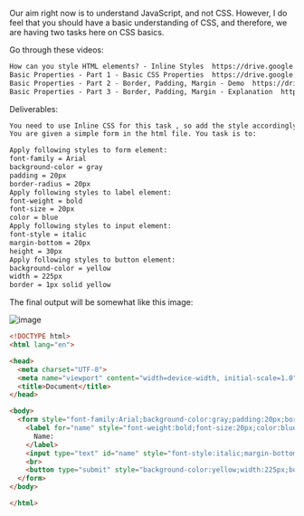  Our aim right now is to understand JavaScript, and not CSS. However, I do feel that you should have a basic understanding of CSS, and therefore, we are having two tasks here on CSS basics.



Go through these videos:

```md
How can you style HTML elements? - Inline Styles  https://drive.google.com/file/d/1r7fEM_Oeqp7-49VPLco7bEKPGKj2432r/view?usp=drive_link
Basic Properties - Part 1 - Basic CSS Properties  https://drive.google.com/file/d/13B7M68Ym_dnyneTnfE5YStYIH0zj-0iQ/view?usp=drive_link
Basic Properties - Part 2 - Border, Padding, Margin - Demo  https://drive.google.com/file/d/17kJsGRNfl8Z51hExNoiVkIXLjqeM8haH/view?usp=drive_link
Basic Properties - Part 3 - Border, Padding, Margin - Explanation  https://drive.google.com/file/d/1v9TZ7DGGizylunRW5q7i9ltiAtW9VgYj/view?usp=drive_link
```

Deliverables:

```md
You need to use Inline CSS for this task , so add the style accordingly . 
You are given a simple form in the html file. You task is to:

Apply following styles to form element:
font-family = Arial
background-color = gray
padding = 20px
border-radius = 20px
Apply following styles to label element:
font-weight = bold
font-size = 20px
color = blue
Apply following styles to input element:
font-style = italic
margin-bottom = 20px
height = 30px
Apply following styles to button element:
background-color = yellow
width = 225px
border = 1px solid yellow
```

The final output will be somewhat like this image:

![image](https://github.com/user-attachments/assets/c9eb8b71-c50a-4a99-bf63-19a441d38ace)

```html
<!DOCTYPE html>
<html lang="en">

<head>
  <meta charset="UTF-8">
  <meta name="viewport" content="width=device-width, initial-scale=1.0">
  <title>Document</title>
</head>

<body>
  <form style="font-family:Arial;background-color:gray;padding:20px;border-radius:20px;">
    <label for="name" style="font-weight:bold;font-size:20px;color:blue;">
      Name:
    </label>
    <input type="text" id="name" style="font-style:italic;margin-bottom:20px;height:30px;">
    <br>
    <button type="submit" style="background-color:yellow;width:225px;border:1px solid yellow;">Submit</button>
  </form>
</body>

</html>
```
